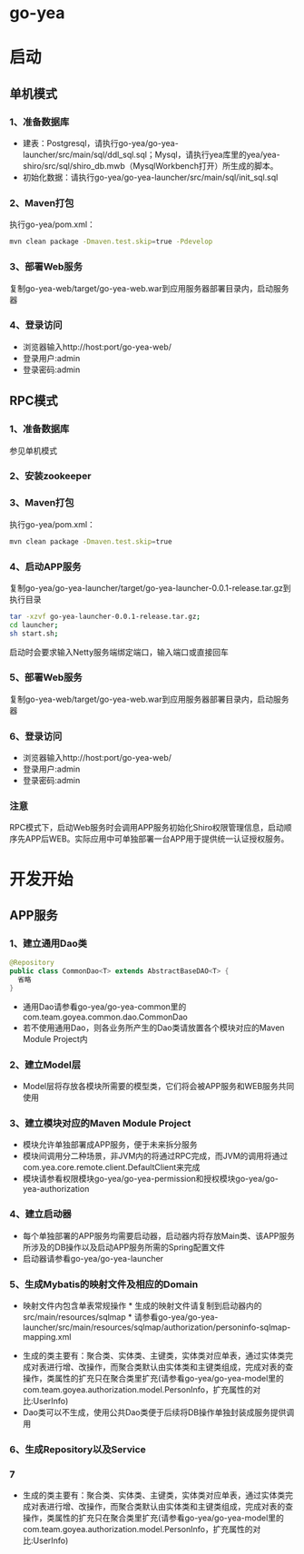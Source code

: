# go-yea

# 启动

## 单机模式
### 1、准备数据库
- 建表：Postgresql，请执行go-yea/go-yea-launcher/src/main/sql/ddl_sql.sql；Mysql，请执行yea库里的yea/yea-shiro/src/sql/shiro_db.mwb（MysqlWorkbench打开）所生成的脚本。
- 初始化数据：请执行go-yea/go-yea-launcher/src/main/sql/init_sql.sql
### 2、Maven打包
执行go-yea/pom.xml：
```bash
mvn clean package -Dmaven.test.skip=true -Pdevelop
```
### 3、部署Web服务
复制go-yea-web/target/go-yea-web.war到应用服务器部署目录内，启动服务器
### 4、登录访问
- 浏览器输入http://host:port/go-yea-web/
- 登录用户:admin
- 登录密码:admin

## RPC模式
### 1、准备数据库
参见单机模式
### 2、安装zookeeper
### 3、Maven打包
执行go-yea/pom.xml：
```bash
mvn clean package -Dmaven.test.skip=true
```
### 4、启动APP服务
复制go-yea/go-yea-launcher/target/go-yea-launcher-0.0.1-release.tar.gz到执行目录
```bash
tar -xzvf go-yea-launcher-0.0.1-release.tar.gz;
cd launcher;
sh start.sh;
```
启动时会要求输入Netty服务端绑定端口，输入端口或直接回车
### 5、部署Web服务
复制go-yea-web/target/go-yea-web.war到应用服务器部署目录内，启动服务器
### 6、登录访问
- 浏览器输入http://host:port/go-yea-web/
- 登录用户:admin
- 登录密码:admin
### 注意
RPC模式下，启动Web服务时会调用APP服务初始化Shiro权限管理信息，启动顺序先APP后WEB。实际应用中可单独部署一台APP用于提供统一认证授权服务。

# 开发开始
## APP服务
### 1、建立通用Dao类
```java
@Repository
public class CommonDao<T> extends AbstractBaseDAO<T> {
  省略
}
```
- 通用Dao请参看go-yea/go-yea-common里的com.team.goyea.common.dao.CommonDao
- 若不使用通用Dao，则各业务所产生的Dao类请放置各个模块对应的Maven Module Project内
### 2、建立Model层
- Model层将存放各模块所需要的模型类，它们将会被APP服务和WEB服务共同使用
### 3、建立模块对应的Maven Module Project
- 模块允许单独部署成APP服务，便于未来拆分服务
- 模块间调用分二种场景，非JVM内的将通过RPC完成，而JVM的调用将通过com.yea.core.remote.client.DefaultClient来完成
- 模块请参看权限模块go-yea/go-yea-permission和授权模块go-yea/go-yea-authorization
### 4、建立启动器
- 每个单独部署的APP服务均需要启动器，启动器内将存放Main类、该APP服务所涉及的DB操作以及启动APP服务所需的Spring配置文件
- 启动器请参看go-yea/go-yea-launcher
### 5、生成Mybatis的映射文件及相应的Domain

* 映射文件内包含单表常规操作
 * 生成的映射文件请复制到启动器内的src/main/resources/sqlmap
 * 请参看go-yea/go-yea-launcher/src/main/resources/sqlmap/authorization/personinfo-sqlmap-mapping.xml
- 生成的类主要有：聚合类、实体类、主键类，实体类对应单表，通过实体类完成对表进行增、改操作，而聚合类默认由实体类和主键类组成，完成对表的查操作，类属性的扩充只在聚合类里扩充(请参看go-yea/go-yea-model里的com.team.goyea.authorization.model.PersonInfo，扩充属性的对比:UserInfo)
- Dao类可以不生成，使用公共Dao类便于后续将DB操作单独封装成服务提供调用
### 6、生成Repository以及Service
### 7
- 生成的类主要有：聚合类、实体类、主键类，实体类对应单表，通过实体类完成对表进行增、改操作，而聚合类默认由实体类和主键类组成，完成对表的查操作，类属性的扩充只在聚合类里扩充(请参看go-yea/go-yea-model里的com.team.goyea.authorization.model.PersonInfo，扩充属性的对比:UserInfo)
